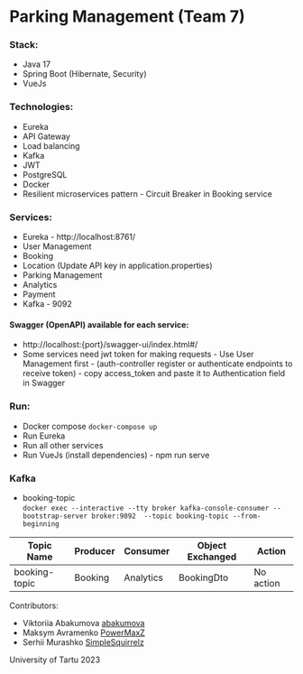 # Parking Management (Team 7)

### Stack:

- Java 17
- Spring Boot (Hibernate, Security)
- VueJs

### Technologies:

- Eureka
- API Gateway
- Load balancing
- Kafka
- JWT
- PostgreSQL
- Docker
- Resilient microservices pattern - Circuit Breaker in Booking service

### Services:

- Eureka - http://localhost:8761/
- User Management
- Booking
- Location             (Update API key in application.properties)
- Parking Management
- Analytics
- Payment
- Kafka - 9092

#### Swagger (OpenAPI) available for each service:
- http://localhost:{port}/swagger-ui/index.html#/
- Some services need jwt token for making requests - Use User Management first - (auth-controller register or
  authenticate endpoints to receive token) - copy access_token and paste it to Authentication field in Swagger

### Run:

- Docker compose `docker-compose up`
- Run Eureka
- Run all other services
- Run VueJs (install dependencies) - npm run serve

### Kafka
- booking-topic\
 `docker exec --interactive --tty broker kafka-console-consumer --bootstrap-server broker:9092  --topic booking-topic --from-beginning`

| Topic Name    | Producer | Consumer  | Object Exchanged | Action    |
| ------------- | -------- | --------- | ---------------- | --------- |
| booking-topic | Booking  | Analytics | BookingDto       | No action |


Contributors:

- Viktoriia Abakumova [abakumova](https://github.com/abakumova)
- Maksym Avramenko [PowerMaxZ](https://github.com/PowerMaxZ)
- Serhii Murashko [SimpleSquirrelz](https://github.com/SimpleSquirrelz)

University of Tartu
2023
